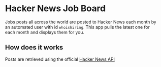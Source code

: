 # Hacker News Job Board

Jobs posts all across the world are posted to Hacker News each month by an automated user with id `whoishiring`. This app pulls the latest one for each month and displays them for you.

## How does it works
Posts are retrieved using the official [Hacker News API](https://github.com/HackerNews/API)
